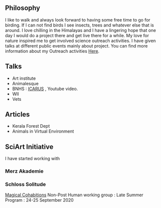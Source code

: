 ## Philosophy

I like to walk and always look forward to having some free time to go for birding. If I can not find birds I see insects, trees and whatever else that is around. 
I love chilling in the Himalayas and I have a lingering hope that one day I would do a project there and get live there for a while. 
My love for nature inspired me to get involved science outreach activities. I have given talks at different public events mainly about  project. You can find more information about my Outreach activities [Here](/about/page).

## Talks 
- Art institute 
- Animalesque 
- BNHS : [ICARUS](https://www.icarus.mpg.de/en) , Youtube video. 
- WII
- Vets

## Articles 
- Kerala Forest Dept 
- Animals in Virtual Environment 

## SciArt Initiative  
I have started working with 
### Merz Akademie

### Schloss Solitude 
[Magical Cohabitions](https://www.akademie-solitude.de/en/event/magical-cohabitations-live-online-event/)
Non-Post Human working group : 
Late Summer Program : 24-25 September 2020
